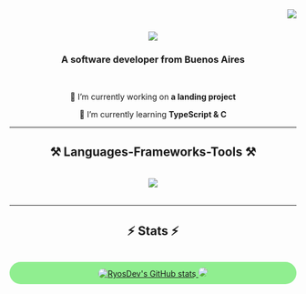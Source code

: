 <img align="right" src="https://visitor-badge.laobi.icu/badge?page_id=salesp07.salesp07" />

<h1 align="center">
    <img src="https://readme-typing-svg.herokuapp.com/?font=Righteous&size=35&center=true&vCenter=true&width=500&height=70&duration=4000&lines=Hi!;+I'm+Ryos!;&color=90EE90" />
</h1>


<h3 align="center">A software developer from Buenos Aires</h3>

<br/>

<div align="center">
 
 🔭 I’m currently working on **a landing project**
 
 🌱 I’m currently learning **TypeScript & C**


 </div>
 <hr/>
 
<h2 align="center">⚒️ Languages-Frameworks-Tools ⚒️</h2>
<br/>
<div align="center">
    <img src="https://skillicons.dev/icons?i=c,javascript,typescript,react,tailwind,nodejs,nextjs"/>
    <br>
</div>

<br/>
<hr/>

<h2 align="center">⚡ Stats ⚡</h2>
<br>
<div align="center" style="background-color: #90EE90; border-radius: 30px; padding: 10px;">
  <a href="http://www.github.com/RyosDev">
    <img src="https://github-readme-stats.vercel.app/api?username=RyosDev&show_icons=true&hide=&count_private=true&title_color=90EE90&text_color=ffffff&icon_color=facc15&bg_color=1c1917&hide_border=true&show_icons=true" alt="RyosDev's GitHub stats" style="border-radius: 30px;" />
  </a>

  <a href="http://www.github.com/RyosDev">
    <img src="https://github-readme-streak-stats.herokuapp.com/?user=RyosDev&stroke=ffffff&background=1c1917&ring=90EE90&fire=90EE90&currStreakNum=ffffff&currStreakLabel=90EE90&sideNums=ffffff&sideLabels=ffffff&dates=ffffff&hide_border=true" style="border-radius: 30px;" />
  </a>
</div>

